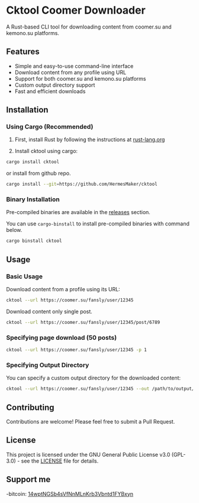 # Cktool Coomer Downloader

A Rust-based CLI tool for downloading content from coomer.su and kemono.su platforms.

## Features

- Simple and easy-to-use command-line interface
- Download content from any profile using URL
- Support for both coomer.su and kemono.su platforms
- Custom output directory support
- Fast and efficient downloads

## Installation

### Using Cargo (Recommended)

1. First, install Rust by following the instructions at [rust-lang.org](https://www.rust-lang.org/learn/get-started)

2. Install cktool using cargo:
```bash
cargo install cktool
```

or install from github repo.

```bash
cargo install --git=https://github.com/HermesMaker/cktool
```

### Binary Installation

Pre-compiled binaries are available in the [releases](https://github.com/HermesMaker/cktool/releases) section.

You can use `cargo-binstall` to install pre-compiled binaries with command below.

```bash
cargo binstall cktool
```

## Usage

### Basic Usage

Download content from a profile using its URL:

```bash
cktool --url https://coomer.su/fansly/user/12345
```

Download content only single post.

```bash
cktool --url https://coomer.su/fansly/user/12345/post/6789
```

### Specifying page download (50 posts)

```bash
cktool --url https://coomer.su/fansly/user/12345 -p 1

```

### Specifying Output Directory

You can specify a custom output directory for the downloaded content:

```bash
cktool --url https://coomer.su/fansly/user/12345 --out /path/to/output/directory
```

## Contributing

Contributions are welcome! Please feel free to submit a Pull Request.

## License

This project is licensed under the GNU General Public License v3.0 (GPL-3.0) - see the [LICENSE](LICENSE) file for details.

## Support me                                                                                                                                     
-bitcoin: [14wptNGSb4sVfNnMLnKrb3Vbntd1FYBxyn](bitcoin:14wptNGSb4sVfNnMLnKrb3Vbntd1FYBxyn)
